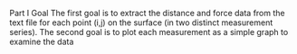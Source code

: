       
Part I
Goal
The first goal is to extract the distance and force data from the text file
for each point (i,j) on the surface (in two distinct measurement series).
The second goal is to plot each measurement as a simple graph to examine the data

